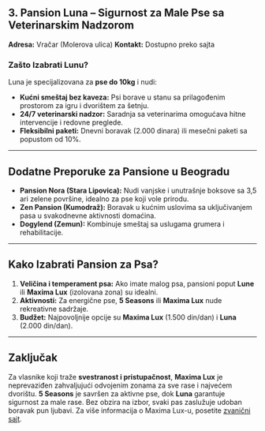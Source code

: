 ## 3. Pansion Luna – Sigurnost za Male Pse sa Veterinarskim Nadzorom  
**Adresa:** Vračar (Molerova ulica) 
**Kontakt:** Dostupno preko sajta 

### Zašto Izabrati Lunu?  
Luna je specijalizovana za **pse do 10kg** i nudi:  
- **Kućni smeštaj bez kaveza:** Psi borave u stanu sa prilagođenim prostorom za igru i dvorištem za šetnju.  
- **24/7 veterinarski nadzor:** Saradnja sa veterinarima omogućava hitne intervencije i redovne preglede.  
- **Fleksibilni paketi:** Dnevni boravak (2.000 dinara) ili mesečni paketi sa popustom od 10%.  

---

## Dodatne Preporuke za Pansione u Beogradu  
- **Pansion Nora (Stara Lipovica):** Nudi vanjske i unutrašnje boksove sa 3,5 ari zelene površine, idealno za pse koji vole prirodu.  
- **Zen Pansion (Kumodraž):** Boravak u kućnim uslovima sa uključivanjem pasa u svakodnevne aktivnosti domaćina.  
- **Dogylend (Zemun):** Kombinuje smeštaj sa uslugama grumera i rehabilitacije.  

---

## Kako Izabrati Pansion za Psa?  
1. **Veličina i temperament psa:** Ako imate malog psa, pansioni poput **Lune** ili **Maxima Lux** (izolovana zona) su idealni.  
2. **Aktivnosti:** Za energične pse, **5 Seasons** ili **Maxima Lux** nude rekreativne sadržaje.  
3. **Budžet:** Najpovoljnije opcije su **Maxima Lux** (1.500 din/dan) i **Luna** (2.000 din/dan).  

---

## Zaključak  
Za vlasnike koji traže **svestranost i pristupačnost**, **Maxima Lux** je neprevaziđen zahvaljujući odvojenim zonama za sve rase i najvećem dvorištu. **5 Seasons** je savršen za aktivne pse, dok **Luna** garantuje sigurnost za male rase. Bez obzira na izbor, svaki pas zaslužuje udoban boravak pun ljubavi. Za više informacija o Maxima Lux-u, posetite [zvanični sajt](https://pansionzapse.net/).  
